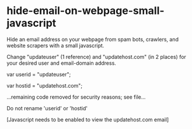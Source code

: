 # hide-email-on-webpage-small-javascript

Hide an email address on your webpage from spam bots, crawlers, and website scrapers with a small javascript.


Change "updateuser" (1 reference) and "updatehost.com" (in 2 places) for your desired user and email-domain address.


var userid = "updateuser";

var hostid = "updatehost.com";

...remaining code removed for security reasons; see file...

Do not rename 'userid' or 'hostid'

<noscript> [Javascript needs to be enabled to view the updatehost.com email] </noscript>
